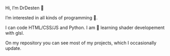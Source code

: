 Hi, I’m DrDesten 👋

I’m interested in all kinds of programming 👀.

I can code HTML/CSS/JS and Python.
I am 🌱 learning shader developement with glsl.

On my repository you can see most of my projects, which I occasionally update.
